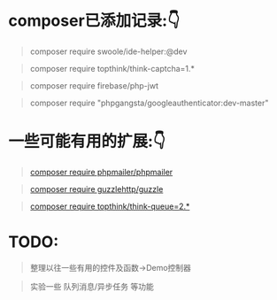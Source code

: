 # composer已添加记录:👇

> composer require swoole/ide-helper:@dev

> composer require topthink/think-captcha=1.*

> composer require firebase/php-jwt

> composer require "phpgangsta/googleauthenticator:dev-master"



# 一些可能有用的扩展:👇

> [composer require phpmailer/phpmailer](https://packagist.org/packages/phpmailer/phpmailer)

> [composer require guzzlehttp/guzzle](https://blog.csdn.net/weixin_43967933/article/details/89094935)

> [composer require topthink/think-queue=2.*](https://www.cnblogs.com/gyfluck/p/14024580.html)



# TODO:

> 整理以往一些有用的控件及函数->Demo控制器

> 实验一些 队列消息/异步任务 等功能
